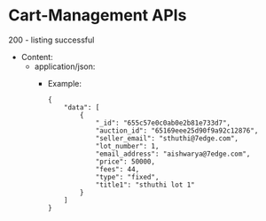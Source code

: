 # Cart-Management APIs

200 - listing successful

* Content:
  * application/json:
    *   Example:

        ```
        {
            "data": [
                {
                    "_id": "655c57e0c0ab0e2b81e733d7",
                    "auction_id": "65169eee25d90f9a92c12876",
                    "seller_email": "sthuthi@7edge.com",
                    "lot_number": 1,
                    "email_address": "aishwarya@7edge.com",
                    "price": 50000,
                    "fees": 44,
                    "type": "fixed",
                    "title1": "sthuthi lot 1"
                }
            ]
        }
                                                    
        ```
